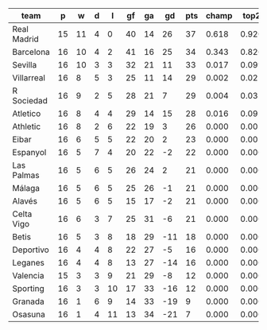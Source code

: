 |    team     | p  | w  | d | l  | gf | ga | gd  | pts | champ | top2  | top3  | top4  |  5-7  | bot4  | bot3  | bot2  |
|-------------|----|----|---|----|----|----|-----|-----|-------|-------|-------|-------|-------|-------|-------|-------|
| Real Madrid | 15 | 11 | 4 |  0 | 40 | 14 |  26 |  37 | 0.618 | 0.920 | 0.978 | 0.993 | 0.007 | 0.000 | 0.000 | 0.000|
| Barcelona   | 16 | 10 | 4 |  2 | 41 | 16 |  25 |  34 | 0.343 | 0.826 | 0.942 | 0.981 | 0.018 | 0.000 | 0.000 | 0.000|
| Sevilla     | 16 | 10 | 3 |  3 | 32 | 21 |  11 |  33 | 0.017 | 0.099 | 0.351 | 0.582 | 0.348 | 0.000 | 0.000 | 0.000|
| Villarreal  | 16 |  8 | 5 |  3 | 25 | 11 |  14 |  29 | 0.002 | 0.025 | 0.142 | 0.301 | 0.491 | 0.000 | 0.000 | 0.000|
| R Sociedad  | 16 |  9 | 2 |  5 | 28 | 21 |   7 |  29 | 0.004 | 0.032 | 0.169 | 0.355 | 0.473 | 0.000 | 0.000 | 0.000|
| Atletico    | 16 |  8 | 4 |  4 | 29 | 14 |  15 |  28 | 0.016 | 0.092 | 0.361 | 0.603 | 0.327 | 0.000 | 0.000 | 0.000|
| Athletic    | 16 |  8 | 2 |  6 | 22 | 19 |   3 |  26 | 0.000 | 0.002 | 0.021 | 0.061 | 0.322 | 0.005 | 0.002 | 0.000|
| Eibar       | 16 |  6 | 5 |  5 | 22 | 20 |   2 |  23 | 0.000 | 0.002 | 0.014 | 0.042 | 0.261 | 0.008 | 0.003 | 0.000|
| Espanyol    | 16 |  5 | 7 |  4 | 20 | 22 |  -2 |  22 | 0.000 | 0.000 | 0.006 | 0.022 | 0.184 | 0.020 | 0.006 | 0.001|
| Las Palmas  | 16 |  5 | 6 |  5 | 26 | 24 |   2 |  21 | 0.000 | 0.000 | 0.007 | 0.020 | 0.180 | 0.019 | 0.006 | 0.001|
| Málaga      | 16 |  5 | 6 |  5 | 25 | 26 |  -1 |  21 | 0.000 | 0.000 | 0.002 | 0.006 | 0.077 | 0.059 | 0.020 | 0.006|
| Alavés      | 16 |  5 | 6 |  5 | 15 | 17 |  -2 |  21 | 0.000 | 0.000 | 0.007 | 0.025 | 0.182 | 0.016 | 0.006 | 0.001|
| Celta Vigo  | 16 |  6 | 3 |  7 | 25 | 31 |  -6 |  21 | 0.000 | 0.000 | 0.002 | 0.008 | 0.082 | 0.052 | 0.019 | 0.004|
| Betis       | 16 |  5 | 3 |  8 | 18 | 29 | -11 |  18 | 0.000 | 0.000 | 0.000 | 0.001 | 0.012 | 0.263 | 0.130 | 0.047|
| Deportivo   | 16 |  4 | 4 |  8 | 22 | 27 |  -5 |  16 | 0.000 | 0.000 | 0.000 | 0.001 | 0.024 | 0.185 | 0.089 | 0.028|
| Leganes     | 16 |  4 | 4 |  8 | 13 | 27 | -14 |  16 | 0.000 | 0.000 | 0.000 | 0.000 | 0.004 | 0.447 | 0.253 | 0.107|
| Valencia    | 15 |  3 | 3 |  9 | 21 | 29 |  -8 |  12 | 0.000 | 0.000 | 0.000 | 0.000 | 0.008 | 0.332 | 0.184 | 0.075|
| Sporting    | 16 |  3 | 3 | 10 | 17 | 33 | -16 |  12 | 0.000 | 0.000 | 0.000 | 0.000 | 0.000 | 0.737 | 0.574 | 0.331|
| Granada     | 16 |  1 | 6 |  9 | 14 | 33 | -19 |   9 | 0.000 | 0.000 | 0.000 | 0.000 | 0.000 | 0.913 | 0.827 | 0.650|
| Osasuna     | 16 |  1 | 4 | 11 | 13 | 34 | -21 |   7 | 0.000 | 0.000 | 0.000 | 0.000 | 0.000 | 0.944 | 0.881 | 0.748|
